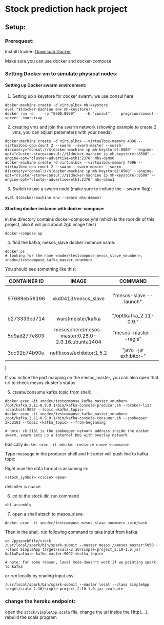 # Stock prediction hack project

## Setup:

### Prerequest:

Install Docker: [Download Docker](https://docs.docker.com/mac/step_one/)

Make sure you can use docker and docker-compose

### Setting Docker vm to simulate physical nodes:

#### Setting up Docker swarm environment:


1. Setting up a keystore for docker swarm, we use consul here:

```
docker-machine create -d virtualbox mh-keystore
eval "$(docker-machine env mh-keystore)"
docker run -d     -p "8500:8500"     -h "consul"     progrium/consul -server -bootstrap
```

2. creating vms and join the swarm network (showing example to create 2 vms, you can adjust parameters with your needs)
```
docker-machine create -d virtualbox --virtualbox-memory 4096 --virtualbox-cpu-count 2 --swarm --swarm-master --swarm-discovery="consul://$(docker-machine ip mh-keystore):8500" --engine-opt="cluster-store=consul://$(docker-machine ip mh-keystore):8500" --engine-opt="cluster-advertise=eth1:2376" mhs-demo0
docker-machine create -d virtualbox --virtualbox-memory 4096 --virtualbox-cpu-count 2 --swarm --swarm-master --swarm-discovery="consul://$(docker-machine ip mh-keystore):8500" --engine-opt="cluster-store=consul://$(docker-machine ip mh-keystore):8500" --engine-opt="cluster-advertise=eth1:2376" mhs-demo1
```

3. Switch to use a swarm node (make sure to include the --swarm flag):

```
eval $(docker-machine env --swarm mhs-demo1)
```

#### Starting docker instance with docker-compose:


in the directory contains docker-compose.yml (which is the root dir of this project, also it will pull about 2gb image files)

```
docker-compose up
```


4. find the kafka, mesos_slave docker instance name:
```
docker ps
# looking for the name <node>/testcompose_mesos_slave_<number>, <node>/testcompose_kafka_master_<number>
```

You should see something like this:

|CONTAINER ID    |    IMAGE                 |                             COMMAND            |      CREATED      |       STATUS        |      PORTS             |                                           NAMES|
| ------------- |:-------------:| :-----:| :-------------: |:-------------:| :-----:|-----:|
| 97689eb58196    |     xkd0413/mesos_slave          |                       "mesos-slave --launch" |   2 hours ago  |        Up 2 hours     |      4040/tcp, 7001-7006/tcp, 7077/tcp, 8080-8081/tcp, 8888/tcp |   mhs-demo0/testcompose_mesos_slave_1| 
| b273339cd714   |      wurstmeister/kafka           |                       "/opt/kafka_2.11-0.9."  |  2 hours ago        |  Up 2  hours        |   192.168.99.101:9092->9092/tcp  |                               mhs-demo0/testcompose_kafka_master_1| 
| 5c9ad277e803   |      mesosphere/mesos-master:0.28.0-2.0.16.ubuntu1404  |  "mesos-master --regis" |   2 hours ago        |  Up 2  hours        |   192.168.99.102:5050->5050/tcp          |                       mhs-demo1/testcompose_mesos_master_1| 
| 3cc92b74b90e    |     netflixoss/exhibitor:1.5.2             |             "java -jar exhibitor-"  |  2 hours ago      |    Up 2  hours         |  2181/tcp, 2888/tcp, 3888/tcp, 8080/tcp    |                    mhs-demo1/testcompose_zk_1| 
| 

If you notice the port mapping on the mesos_master, you can also open that url to check mesos cluster's status

5. create/consume kafka topic from shell:
```
docker exec -it <node>/testcompose_kafka_master_<number> /opt/kafka_2.11-0.9.0.1/bin/kafka-console-producer.sh --broker-list localhost:9092 --topic <kafka_topic>
docker exec -it <node>/testcompose_kafka_master_<number> /opt/kafka_2.11-0.9.0.1/bin/kafka-console-consumer.sh --zookeeper zk:2181 --topic <kafka_topic> --from-beginning

# note: zk:2181 is the zookeeper network address inside the docker swarm, swarm sets up a internal DNS with overlay network
```

basically `docker exec -it <docker-instance-name> <command>`

Type message in the producer shell and hit enter will push line to kafka topic

Right now the data format is assuming in: 

`<stock_symbol> <close> <ema>`

delimiter is space

6. cd to the stock dir, run command
```
sbt assembly
```

7. open a shell attach to mesos_slave:

```
docker exec -it <node>/testcompose_mesos_slave_<number> /bin/bash
```

Then in the shell, run following command to take input from kafka:
```
cd /pysparkFile/stock
/usr/local/spark/bin/spark-submit --master mesos://mesos_master:5050 --class SimpleApp target/scala-2.10/simple-project_2.10-1.0.jar kafkaEvaluate kafka_master:9092 <kafka_topic>

# note: for some reason, local mode doesn't work if we pointing spark to kafka
```

or run locally by reading input.csv 

```
/usr/local/spark/bin/spark-submit --master local --class SimpleApp target/scala-2.10/simple-project_2.10-1.0.jar evaluate
```


### change the heroku endpoint:
open the `stock/SimpleApp.scala` file, change the url inside the Http(....), rebuild the scala program

